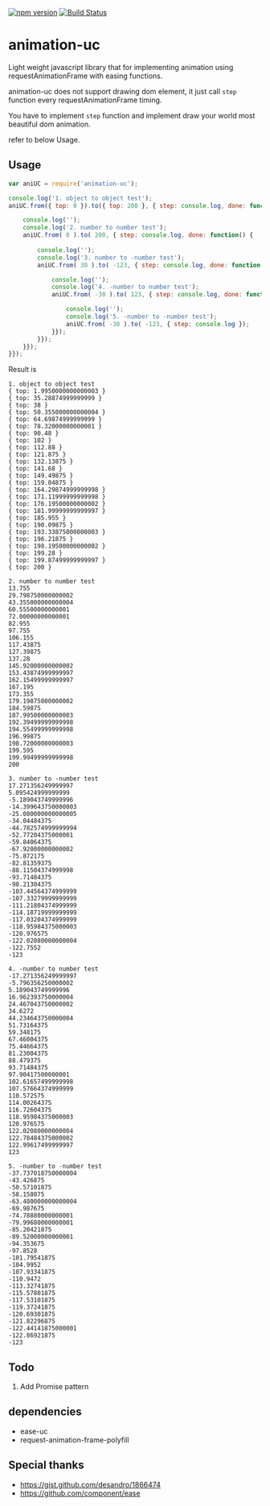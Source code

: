 [![npm version](https://img.shields.io/npm/v/animation-uc.svg?style=flat-square)](https://www.npmjs.com/package/animation-uc)
[![Build Status](https://travis-ci.org/b6pzeusbc54tvhw5jgpyw8pwz2x6gs/animation-uc.svg?branch=master)](https://travis-ci.org/b6pzeusbc54tvhw5jgpyw8pwz2x6gs/animation-uc)

# animation-uc
Light weight javascript library that for implementing animation using requestAnimationFrame with easing functions.

animation-uc does not support drawing dom element, it just call `step` function every requestAnimationFrame timing.

You have to implement `step` function and implement draw your world most beautiful dom animation. 

refer to below Usage.


## Usage

```javascript
var aniUC = require('animation-uc');

console.log('1. object to object test');
aniUC.from({ top: 0 }).to({ top: 200 }, { step: console.log, done: function() {

	console.log('');
	console.log('2. number to number test');
	aniUC.from( 0 ).to( 200, { step: console.log, done: function() {
	
		console.log('');
		console.log('3. number to -number test');
		aniUC.from( 30 ).to( -123, { step: console.log, done: function() {

			console.log('');
			console.log('4. -number to number test');
			aniUC.from( -30 ).to( 123, { step: console.log, done: function() {

				console.log('');
				console.log('5. -number to -number test');
				aniUC.from( -30 ).to( -123, { step: console.log });
			}});
		}});
	}});
}});
```

Result is
```
1. object to object test
{ top: 1.9950000000000003 }
{ top: 35.28874999999999 }
{ top: 38 }
{ top: 50.355000000000004 }
{ top: 64.69874999999999 }
{ top: 78.32000000000001 }
{ top: 90.48 }
{ top: 102 }
{ top: 112.88 }
{ top: 121.875 }
{ top: 132.13875 }
{ top: 141.68 }
{ top: 149.49875 }
{ top: 159.04875 }
{ top: 164.29874999999998 }
{ top: 171.11999999999998 }
{ top: 176.19500000000002 }
{ top: 181.99999999999997 }
{ top: 185.955 }
{ top: 190.09875 }
{ top: 193.33875000000003 }
{ top: 196.21875 }
{ top: 198.19500000000002 }
{ top: 199.28 }
{ top: 199.87499999999997 }
{ top: 200 }

2. number to number test
13.755
29.798750000000002
43.355000000000004
60.55500000000001
72.00000000000001
82.955
97.755
106.155
117.43875
127.39875
137.28
145.92000000000002
153.43874999999997
162.15499999999997
167.195
173.355
179.19875000000002
184.59875
187.99500000000003
192.39499999999998
194.55499999999998
196.99875
198.72000000000003
199.595
199.99499999999998
200

3. number to -number test
17.271356249999997
5.095424999999999
-5.189043749999996
-14.399643750000003
-25.080000000000005
-34.04484375
-44.782574999999994
-52.77204375000001
-59.84064375
-67.92000000000002
-75.872175
-82.81359375
-88.11504374999998
-93.71484375
-98.21304375
-103.44564374999999
-107.33279999999999
-111.21804374999999
-114.18719999999999
-117.03204374999999
-118.95984375000003
-120.976575
-122.02080000000004
-122.7552
-123

4. -number to number test
-17.271356249999997
-5.796356250000002
5.189043749999996
16.962393750000004
24.467043750000002
34.6272
44.234643750000004
51.73164375
59.348175
67.46004375
75.44664375
81.23004375
88.479375
93.71484375
97.90417500000001
102.61657499999998
107.57664374999999
110.572575
114.00264375
116.72604375
118.95984375000003
120.976575
122.02080000000004
122.78484375000002
122.99617499999997
123

5. -number to -number test
-37.737018750000004
-43.426875
-50.57101875
-58.158075
-63.480000000000004
-69.987675
-74.78880000000001
-79.99680000000001
-85.20421875
-89.52000000000001
-94.353675
-97.8528
-101.79541875
-104.9952
-107.93341875
-110.9472
-113.32741875
-115.57801875
-117.53101875
-119.37241875
-120.69301875
-121.82296875
-122.44141875000001
-122.86921875
-123
```

## Todo
1. Add Promise pattern


## dependencies
- ease-uc
- request-animation-frame-polyfill

## Special thanks
- https://gist.github.com/desandro/1866474
- https://github.com/component/ease
